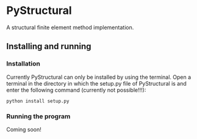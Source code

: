 # PyStructural
A structural finite element method implementation.

## Installing and running

### Installation

Currently PyStructural can only be installed by using the terminal. Open a terminal in the directory in which the setup.py file of PyStructural is and enter the following command (currently not possible!!!):

    python install setup.py

### Running the program

Coming soon!
